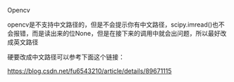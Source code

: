Opencv

opencv是不支持中文路径的，但是不会提示你有中文路径，scipy.imread()也不会报错，而是读出来的位None，但是在接下来的调用中就会出问题，所以最好改成英文路径

硬要改成中文路径可以参考下面这个链接：

https://blog.csdn.net/fu6543210/article/details/89671115

